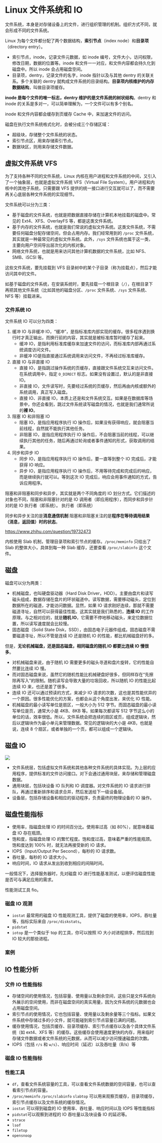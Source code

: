 # Linux 文件系统和 IO

文件系统，本身是对存储设备上的文件，进行组织管理的机制。组织方式不同，就会形成不同的文件系统。

Linux 为每个文件都分配了两个数据结构，**索引节点**（index node）和**目录项**（directory entry）。

- 索引节点，inode，记录文件元数据，如 inode 编号，文件大小，访问权限，修改日期，数据的位置等。inode 和文件一一对应，和文件内容都会持久化到磁盘中。所以 inode 会占用磁盘空间。
- 目录项，dentry，记录文件的名字，inode 指针以及与其他 dentry 的关联关系。多个关联的 dentry 就构成文件系统的目录结构。**目录项内核维护的内存数据结构**，叫做目录项缓存。

**inode 是每个文件的唯一标志，dentry 维护的是文件系统的树状结构**。dentry 和 inode 的关系是多对一，可以简单理解为，一个文件可以有多个别名。

inode 和文件内容都会缓存到页缓存 Cache 中，来加速文件的访问。

磁盘在执行文件系统格式化时，会被分成三个存储区域：

- 超级块，存储整个文件系统的状态。
- 索引节点区，用来存储索引节点。
- 数据块区，则用来存储文件数据。

## 虚拟文件系统 VFS

为了支持各种不同的文件系统，Linux 内核在用户进程和文件系统的中间，又引入了一个抽象层，也就是虚拟文件系统 VFS（Virtual File System）。用户进程和内核中的其他子系统，只需要跟 VFS 提供的统一接口进行交互就可以了，而不需要再关心底层各种文件系统的实现细节。

文件系统可以分为三类：

- 基于磁盘的文件系统，也就是把数据直接存储在计算机本地挂载的磁盘中。常见的 Ext4、XFS、OverlayFS 等，都是这类文件系统。
- 基于内存的文件系统，也就是我们常说的虚拟文件系统。这类文件系统，不需要任何磁盘分配存储空间，但会占用内存。我们经常用到的 `/proc` 文件系统，其实就是一种最常见的虚拟文件系统。此外，`/sys` 文件系统也属于这一类，主要向用户空间导出层次化的内核对象。
- 网络文件系统，也就是用来访问其他计算机数据的文件系统，比如 NFS、SMB、iSCSI 等。

这些文件系统，要先挂载到 VFS 目录树中的某个子目录（称为挂载点），然后才能访问其中的文件。

如基于磁盘的文件系统，在安装系统时，要先挂载一个根目录（`/`），在根目录下再把其他文件系统（比如其他的磁盘分区、`/proc` 文件系统、`/sys` 文件系统、NFS 等）挂载进来。

### 文件系统 IO

文件系统 IO 可以分为四类：

1. 缓冲 IO 与非缓冲 IO，“缓冲”，是指标准库内部实现的缓存。很多程序遇到换行时才真正输出，而换行前的内容，其实就是被标准库暂时缓存了起来。
    - 缓冲 IO，是指利用标准库缓存来加速文件的访问，而标准库内部再通过系统调度访问文件。
    - 非缓冲 IO是指直接通过系统调用来访问文件，不再经过标准库缓存。
2. 直接 IO 与非直接 IO
    - 直接 IO，是指跳过操作系统的页缓存，直接跟文件系统交互来访问文件。在系统调用中，指定 `O_DIRECT` 标志。如果没有设置过，默认的是非直接 IO。
    - 非直接 IO，文件读写时，先要经过系统的页缓存，然后再由内核或额外的系统调用，真正写入磁盘。
    - 直接 IO、非直接 IO，本质上还是和文件系统交互。如果是在数据库等场景中，你还会看到，跳过文件系统读写磁盘的情况，也就是我们通常所说的**裸 IO**。
3. 阻塞 IO 和非阻塞 IO
    - 阻塞 IO，是指应用程序执行 IO 操作后，如果没有获得响应，就会阻塞当前线程，自然就不能执行其他任务。
    - 非阻塞 IO，是指应用程序执行 IO 操作后，不会阻塞当前的线程，可以继续执行其他的任务，随后再通过轮询或者事件通知的形式，获取调用的结果。
4. 同步和异步 IO
    - 同步 IO，是指应用程序执行 IO 操作后，要一直等到整个 IO 完成后，才能获得 IO 响应。
    - 异步 IO，是指应用程序执行 IO 操作后，不用等待完成和完成后的响应，而是继续执行就可以。等到这次 IO 完成后，响应会用事件通知的方式，告诉应用程序。

阻塞和非阻塞和同步和异步，其实就是两个不同角度的 IO 划分方式。它们描述的对象也不同，阻塞和非阻塞针对的是 IO 调用者（即应用程序），而同步和异步针对的是 IO 执行者（即系统）。
执行者（即系统）

同步和异步关注的是**消息通信机制**
阻塞和非阻塞关注的是**程序在等待调用结果（消息，返回值）时的状态**。

<https://www.zhihu.com/question/19732473>

内核使用 Slab 机制，管理目录项和索引节点的缓存。`/proc/meminfo` 只给出了 Slab 的整体大小，具体到每一种 Slab 缓存，还要查看 `/proc/slabinfo` 这个文件。

## 磁盘

磁盘可以分为两类：

- 机械磁盘，也叫硬盘驱动器（Hard Disk Driver，HDD）。主要由盘片和读写磁头组成，数据存储在盘片的环状磁道中。读写数据，需要移动磁头，定位到数据所在的磁道，才能访问数据。显然，如果 IO 请求刚好连续，那就不需要磁道寻址，自然可以获得最佳性能。这其实就是我们熟悉的，**连续 IO** 的工作原理。与之相对应的，就是**随机 IO**，它需要不停地移动磁头，来定位数据位置，所以读写速度就会比较慢。
- 固态磁盘（Solid State Disk，SSD），由固态电子元器件组成。固态磁盘不需要磁道寻址，所以不管是连续 IO 还是随机 IO 的性能，都比机械磁盘好的多。

但是，**无论机械磁盘，还是固态磁盘，相同磁盘的随机 IO 都要比连续 IO 慢很多**。

- 对机械磁盘来说，由于随机 IO 需要更多的磁头寻道和盘片旋转，它的性能自然要比连续 IO 慢。
- 而对固态磁盘来说，虽然它的随机性能比机械硬盘好很多，但同样存在“先擦除再写入”的限制。随机读写会导致大量的垃圾回收，所以随机 IO 的性能比起连续 IO 来，也还是差了很多。
- 连续 IO 还可以通过预读的方式，来减少 IO 请求的次数，这也是其性能优异的一个原因。很多性能优化的方案，也都会从这个角度出发，来优化 IO 性能。
- 机械磁盘的最小读写单位是扇区，一般大小为 512 字节。而固态磁盘的最小读写单位是页，通常大小是 4KB、8KB 等。如果每次都读写 512 字节这么小的单位的话，效率很低。所以，文件系统会把连续的扇区或页，组成逻辑块，然后以逻辑块作为最小单元来管理数据。常见的逻辑块的大小是 4KB，也就是说，连续 8 个扇区，或者单独的一个页，都可以组成一个逻辑块。

## 磁盘 IO

![](linux-storage-stack.png)

- 文件系统层，包括虚拟文件系统和其他各种文件系统的具体实现。为上层的应用程序，提供标准的文件访问接口。对下会通过通用块层，来存储和管理磁盘数据。
- 通用块层，包括块设备 IO 队列和 IO 调度器。对文件系统的 IO 请求进行排队，再通过重新排序和请求合并，然后发送给下一级设备层。
- 设备层，包括存储设备和相应的驱动程序，负责最终的物理设备的 IO 操作。

## 磁盘性能指标

- 使用率，指磁盘处理 IO 的时间百分比。使用率过高（如 80%），就意味着磁盘 IO 存在瓶颈。
- 饱和度，指磁盘处理 IO 的繁忙程度。饱和度过高，意味着严重的性能瓶颈。饱和度达到 100% 时，就无法再接受新的 IO 请求。
- IOPS（Input/Output Per Second），每秒的 IO 请求数。
- 吞吐量，每秒的 IO 请求大小。
- 响应时间，IO 请求从发出到收到相应的间隔时间。

一般情况下，选择服务器时，先对磁盘 IO 进行性能基准测试，以便评估磁盘性能是否可与满足应用的需求。

性能测试工具 fio。

### 磁盘 IO 观测

- `iostat` 最常用的磁盘 IO 性能观测工具，提供了磁盘的使用率，IOPS，吞吐量等，指标实际来自 `/proc/diskstats`。
- `pidstat`
- `iotop` 是一个类似于 top 的工具，你可以按照 IO 大小对进程排序，然后找到 IO 较大的那些进程。

### 案例

## IO 性能分析

### 文件 IO 性能指标

- 存储空间的使用情况，包括容量、使用量以及剩余空间，这些只是文件系统向外展示的空间使用，而非在磁盘空间的真实用量，因为文件系统的元数据也会占用磁盘空间。
- 索引节点的使用情况，它也包括容量、使用量以及剩余量等三个指标。如果文件系统中存储过多的小文件，就可能碰到索引节点容量已满的问题。
- 缓存使用情况，包括页缓存、目录项缓存、索引节点缓存以及各个具体文件系统（如 ext4、XFS 等）的缓存。这些缓存会使用速度更快的内存，用来临时存储文件数据或者文件系统的元数据，从而可以减少访问慢速磁盘的次数。
- IOPS（包括 `r/s` 和 `w/s`）、响应时间（延迟）以及吞吐量（B/s）等

### 磁盘 IO 性能指标

### 性能工具

- `df`，查看文件系统容量的工具，可以查看文件系统数据的空间容量，也可以查看索引节点的容量。
- `/proc/meminfo` `/proc/slabinfo` `slabtop` 可以用来观察页缓存，目录项缓存，索引节点缓存以及文件系统的缓存情况。
- `iostat` 可以得到磁盘的 IO 使用率、吞吐量、响应时间以及 IOPS 等性能指标
- `pidstat`可以观察到进程的 IO 吞吐量以及块设备 IO 的延迟等。
- `strace`
- `lsof`
- `filetop`
- `opensnoop`
